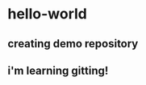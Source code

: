 # hello-world
creating demo repository
---------------------------
i'm learning gitting!
---------------------------
